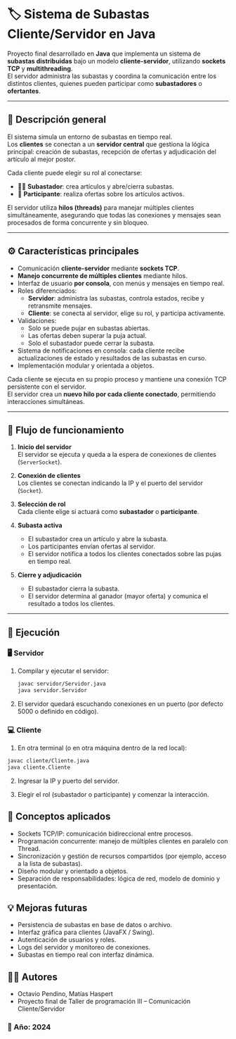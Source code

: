 # 🏷️ Sistema de Subastas Cliente/Servidor en Java

Proyecto final desarrollado en **Java** que implementa un sistema de **subastas distribuidas** bajo un modelo **cliente-servidor**, utilizando **sockets TCP** y **multithreading**.  
El servidor administra las subastas y coordina la comunicación entre los distintos clientes, quienes pueden participar como **subastadores** o **ofertantes**.

---

## 📘 Descripción general

El sistema simula un entorno de subastas en tiempo real.  
Los **clientes** se conectan a un **servidor central** que gestiona la lógica principal: creación de subastas, recepción de ofertas y adjudicación del artículo al mejor postor.  

Cada cliente puede elegir su rol al conectarse:
- 🧑‍⚖️ **Subastador**: crea artículos y abre/cierra subastas.
- 💸 **Participante**: realiza ofertas sobre los artículos activos.

El servidor utiliza **hilos (threads)** para manejar múltiples clientes simultáneamente, asegurando que todas las conexiones y mensajes sean procesados de forma concurrente y sin bloqueo.

---

## ⚙️ Características principales

- Comunicación **cliente-servidor** mediante **sockets TCP**.  
- **Manejo concurrente de múltiples clientes** mediante hilos.  
- Interfaz de usuario **por consola**, con menús y mensajes en tiempo real.  
- Roles diferenciados:
  - **Servidor**: administra las subastas, controla estados, recibe y retransmite mensajes.
  - **Cliente**: se conecta al servidor, elige su rol, y participa activamente.  
- Validaciones:
  - Solo se puede pujar en subastas abiertas.
  - Las ofertas deben superar la puja actual.
  - Solo el subastador puede cerrar la subasta.  
- Sistema de notificaciones en consola: cada cliente recibe actualizaciones de estado y resultados de las subastas en curso.  
- Implementación modular y orientada a objetos.  

Cada cliente se ejecuta en su propio proceso y mantiene una conexión TCP persistente con el servidor.  
El servidor crea un **nuevo hilo por cada cliente conectado**, permitiendo interacciones simultáneas.

---

## 🔄 Flujo de funcionamiento

1. **Inicio del servidor**  
   El servidor se ejecuta y queda a la espera de conexiones de clientes (`ServerSocket`).

2. **Conexión de clientes**  
   Los clientes se conectan indicando la IP y el puerto del servidor (`Socket`).

3. **Selección de rol**  
   Cada cliente elige si actuará como **subastador** o **participante**.

4. **Subasta activa**  
   - El subastador crea un artículo y abre la subasta.  
   - Los participantes envían ofertas al servidor.  
   - El servidor notifica a todos los clientes conectados sobre las pujas en tiempo real.

5. **Cierre y adjudicación**  
   - El subastador cierra la subasta.  
   - El servidor determina al ganador (mayor oferta) y comunica el resultado a todos los clientes.  

---

## 🚀 Ejecución

### 🖥️ Servidor

1. Compilar y ejecutar el servidor:
   ```bash
   javac servidor/Servidor.java
   java servidor.Servidor

2. El servidor quedará escuchando conexiones en un puerto (por defecto 5000 o definido en código).

### 💻 Cliente

1. En otra terminal (o en otra máquina dentro de la red local):
  ```bash
  javac cliente/Cliente.java
  java cliente.Cliente
  ```
2. Ingresar la IP y puerto del servidor.

3. Elegir el rol (subastador o participante) y comenzar la interacción.

## 🧠 Conceptos aplicados

  - Sockets TCP/IP: comunicación bidireccional entre procesos.
  - Programación concurrente: manejo de múltiples clientes en paralelo con Thread.
  - Sincronización y gestión de recursos compartidos (por ejemplo, acceso a la lista de subastas).
  - Diseño modular y orientado a objetos.
  - Separación de responsabilidades: lógica de red, modelo de dominio y presentación.

## 💡 Mejoras futuras

  - Persistencia de subastas en base de datos o archivo.
  - Interfaz gráfica para clientes (JavaFX / Swing).
  - Autenticación de usuarios y roles.
  - Logs del servidor y monitoreo de conexiones.
  - Subastas en tiempo real con interfaz dinámica.

## 👨‍💻 Autores
  - Octavio Pendino, Matías Haspert
  - Proyecto final de Taller de programación III – Comunicación Cliente/Servidor
### 📅 Año: 2024





